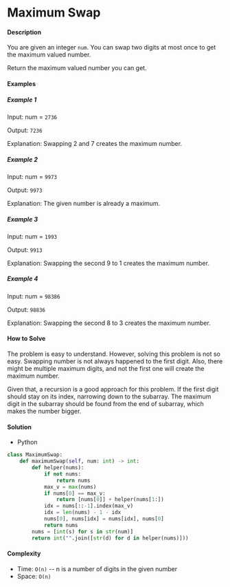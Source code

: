 # Maximum Swap

#### Description
You are given an integer `num`.
You can swap two digits at most once to get the maximum valued number.

Return the maximum valued number you can get.

#### Examples
##### Example 1
Input: num = `2736`

Output: `7236`

Explanation: Swapping 2 and 7 creates the maximum number.

##### Example 2
Input: num = `9973`

Output: `9973`

Explanation: The given number is already a maximum.

##### Example 3
Input: num = `1993`

Output: `9913`

Explanation: Swapping the second 9 to 1 creates the maximum number.

##### Example 4
Input: num = `98386`

Output: `98836`

Explanation: Swapping the second 8 to 3 creates the maximum number.

#### How to Solve
The problem is easy to understand. However, solving this problem is not so easy.
Swapping number is not always happened to the first digit.
Also, there might be multiple maximum digits, and not the first one will create the maximum number.

Given that, a recursion is a good approach for this problem.
If the first digit should stay on its index, narrowing down to the subarray.
The maximum digit in the subarray should be found from the end of subarray, which
makes the number bigger.

#### Solution
- Python

```python
class MaximumSwap:
    def maximumSwap(self, num: int) -> int:
        def helper(nums):
            if not nums:
                return nums
            max_v = max(nums)
            if nums[0] == max_v:
                return [nums[0]] + helper(nums[1:])
            idx = nums[::-1].index(max_v)
            idx = len(nums) - 1 - idx
            nums[0], nums[idx] = nums[idx], nums[0]
            return nums
        nums = [int(s) for s in str(num)]
        return int("".join([str(d) for d in helper(nums)]))
```

#### Complexity
- Time: `O(n)` -- n is a number of digits in the given number
- Space: `O(n)`

